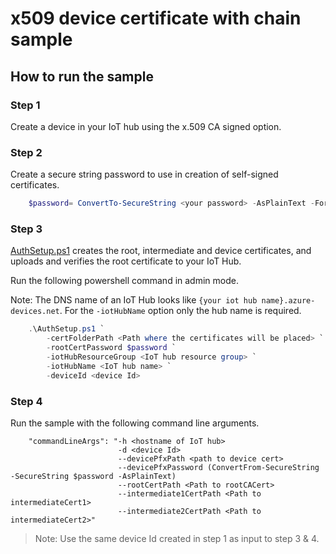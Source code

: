 # x509 device certificate with chain sample

## How to run the sample

### Step 1

Create a device in your IoT hub using the x.509 CA signed option.

### Step 2

Create a secure string password to use in creation of self-signed certificates.

```powershell
    $password= ConvertTo-SecureString <your password> -AsPlainText -Force
```

### Step 3

[AuthSetup.ps1](https://github.com/Azure-Samples/azure-iot-samples-csharp/blob/main/iot-hub/Samples/device/X509DeviceCertWithChainSample/AuthSetup.ps1) creates the root, intermediate and device certificates, and uploads and verifies the root certificate to your IoT Hub.

Run the following powershell command in admin mode.

Note: The DNS name of an IoT Hub looks like `{your iot hub name}.azure-devices.net`. For the `-iotHubName` option only the hub name is required.

```powershell
    .\AuthSetup.ps1 `
        -certFolderPath <Path where the certificates will be placed> `
        -rootCertPassword $password `
        -iotHubResourceGroup <IoT hub resource group> `
        -iotHubName <IoT hub name> `
        -deviceId <device Id> 
```

### Step 4

Run the sample with the following command line arguments.

```
    "commandLineArgs": "-h <hostname of IoT hub> 
                        -d <device Id> 
                        --devicePfxPath <path to device cert>
                        --devicePfxPassword (ConvertFrom-SecureString -SecureString $password -AsPlainText)  
                        --rootCertPath <Path to rootCACert>  
                        --intermediate1CertPath <Path to intermediateCert1> 
                        --intermediate2CertPath <Path to intermediateCert2>"
```

> Note: Use the same device Id created in step 1 as input to step 3 & 4.
